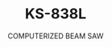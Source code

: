 ---
templateKey: product-item
description: 'COMPUTERIZED BEAM SAW

  Model: KS-838L

  Beam saw with lifting table

  Cutting measurements: 4000 x 3750 x 2200 mm

  Saw Projection height: 120 mm'
image: /img/ks-838l.jpg
parameters:
- description: [Main Frame, There is an additional middle leg and all the frame parts
      are connected like a rectangle., Saw carriage is supported by two frames as
      equal., Rounded guides are 35 mm diameter.]
  image: /img/ks-838l_param_1.jpg
  title: Main Frame
- description: [Frame Unit, 'Frame wall thickness: 22 mm']
  image: /img/ks-838l_param_2.jpg
  title: Frame Unit
- description: [Cutting Line with Air Valves, New generation, It protects the surface
      of the panel from scratching.]
  image: /img/ks-838l_param_3.jpg
  title: Cutting Line with Air Valves
- description: [Clever Pressure Beam System, It measures the height of the panels
      and the beam takes the position against the cutting height., It makes time saving
      for single panel cuts.]
  image: /img/ks-838l_param_4.jpg
  title: Clever Pressure Beam System
- description: [Fence, It is rijid and thick., It has three parts., It eliminates
      the square errors.]
  image: /img/ks-838l_param_5.jpg
  title: Fence
- description: [Double Side Aligner Unit, Automatic positioning and motorized moving,
    Positioning by Encoder, Prismatic guides, 'Capacity: 2100 mm']
  image: /img/ks-838l_param_6.jpg
  title: Double Side Aligner Unit
- description: [Saw Carraige Unit, Seperate motors, 'Narrow frame, which makes it
      more stable for non-deflection of the frame during pressure.']
  image: /img/ks-838l_param_7.jpg
  title: Saw Carraige Unit
- description: [Saw Carriage Unit, Moving by servo motor on rack and pinion, 'Servo
      motor power: 2 kW', Saw carraige gets the position according to piece dimension
      to be cut.]
  image: /img/ks-838l_param_8.jpg
  title: Saw Carriage Unit
- description: [Lifting Unit, 'Stack height: 600 mm', 'Max. panel width: 2200 mm',
    'Max. load capacity: 7 ton', 'Working system: Hydrolic', 'Panel feeding: Motorized']
  image: /img/ks-838l_param_9.jpg
  title: Lifting Unit
- description: [New Generation Grippers, Double finger system, Vertical cylinders]
  image: /img/ks-838l_param_10.jpg
  title: New Generation Grippers
subtitle: COMPUTERIZED BEAM SAW
title: KS-838L
---